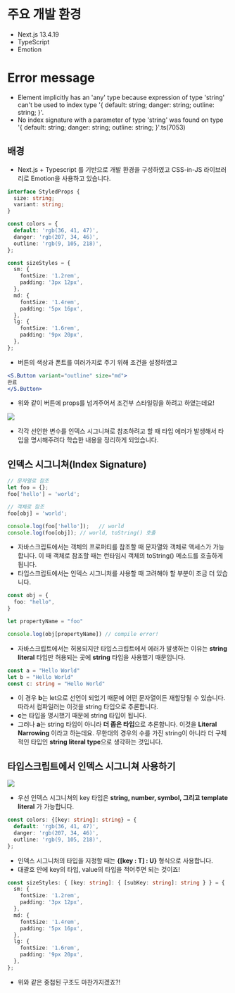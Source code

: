 # 주요 개발 환경

- Next.js 13.4.19
- TypeScript
- Emotion

# Error message

- Element implicitly has an 'any' type because expression of type 'string' can't be used to index type '{ default: string; danger: string; outline: string; }'.  
- No index signature with a parameter of type 'string' was found on type '{ default: string; danger: string; outline: string; }'.ts(7053)

## 배경

- Next.js + Typescript 를 기반으로 개발 환경을 구성하였고 CSS-in-JS 라이브러리로 Emotion을 사용하고 있습니다.

```typescript
interface StyledProps {
  size: string;
  variant: string;
}

const colors = {
  default: 'rgb(36, 41, 47)',
  danger: 'rgb(207, 34, 46)',
  outline: 'rgb(9, 105, 218)',
};

const sizeStyles = {
  sm: {
    fontSize: '1.2rem',
    padding: '3px 12px',
  },
  md: {
    fontSize: '1.4rem',
    padding: '5px 16px',
  },
  lg: {
    fontSize: '1.6rem',
    padding: '9px 20px',
  },
};
```

- 버튼의 색상과 폰트를 여러가지로 주기 위해 조건을 설정하였고 

```jsx
<S.Button variant="outline" size="md">
완료
</S.Button>
```

- 위와 같이 버튼에 props를 넘겨주어서 조건부 스타일링을 하려고 하였는데요!

![](https://img1.daumcdn.net/thumb/R1280x0/?scode=mtistory2&fname=https%3A%2F%2Fblog.kakaocdn.net%2Fdn%2FcDYEVp%2FbtstxlhyMc9%2FKeL3npdfBjXDrqBHwkDook%2Fimg.png)

- 각각 선언한 변수를 인덱스 시그니쳐로 참조하려고 할 때 타입 에러가 발생해서 타입을 명시해주려다 학습한 내용을 정리하게 되었습니다.

## 인덱스 시그니쳐(Index Signature)

```javascript
// 문자열로 참조
let foo = {};
foo['hello'] = 'world';

// 객체로 참조
foo[obj] = 'world';

console.log(foo['hello']);   // world
console.log(foo[obj]); // world, toString() 호출
```

- 자바스크립트에서는 객체의 프로퍼티를 참조할 때 문자열와 객체로 액세스가 가능합니다. 이 때 객체로 참조할 때는 런타임시 객체의 toString() 메소드를 호출하게 됩니다.
- 타입스크립트에서는 인덱스 시그니처를 사용할 때 고려해야 할 부분이 조금 더 있습니다.

```typescript
const obj = {
  foo: "hello",
}

let propertyName = "foo"

console.log(obj[propertyName]) // compile error!
```

- 자바스크립트에서는 허용되지만 타입스크립트에서 에러가 발생하는 이유는 **string literal** 타입만 허용되는 곳에 **string** 타입을 사용했기 때문입니다.

```typescript
const a = "Hello World"
let b = "Hello World"
const c: string = "Hello World"
```

- 이 경우 **b**는 let으로 선언이 되었기 때문에 어떤 문자열이든 재할당될 수 있습니다. 따라서 컴파일러는 이것을 string 타입으로 추론합니다.
- **c**는 타입을 명시했기 때문에 string 타입이 됩니다.
- 그러나 **a**는 string 타입이 아니라 **더 좁은 타입**으로 추론합니다. 이것을 **Literal Narrowing** 이라고 하는데요. 무한대의 경우의 수를 가진 string이 아니라 더 구체적인 타입인 **string literal type**으로 생각하는 것입니다.

## 타입스크립트에서 인덱스 시그니쳐 사용하기

![](https://img1.daumcdn.net/thumb/R1280x0/?scode=mtistory2&fname=https%3A%2F%2Fblog.kakaocdn.net%2Fdn%2Fb18tyN%2Fbtsts0ZEytt%2Fb0hP0JWRUcn3sDgCtKyu91%2Fimg.png)

- 우선 인덱스 시그니쳐의 key 타입은 **string, number, symbol, 그리고 template literal** 가 가능합니다.

```typescript
const colors: {[key: string]: string} = {
  default: 'rgb(36, 41, 47)',
  danger: 'rgb(207, 34, 46)',
  outline: 'rgb(9, 105, 218)',
};
```

- 인덱스 시그니처의 타입을 지정할 때는 **{\[key : T\] : U}** 형식으로 사용합니다.
- 대괄호 안에 key의 타입, value의 타입을 적어주면 되는 것이죠!

```typescript
const sizeStyles: { [key: string]: { [subKey: string]: string } } = {
  sm: {
    fontSize: '1.2rem',
    padding: '3px 12px',
  },
  md: {
    fontSize: '1.4rem',
    padding: '5px 16px',
  },
  lg: {
    fontSize: '1.6rem',
    padding: '9px 20px',
  },
};
```

- 위와 같은 중첩된 구조도 마찬가지겠죠?!